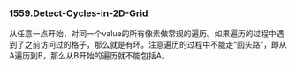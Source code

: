 ### 1559.Detect-Cycles-in-2D-Grid

从任意一点开始，对同一个value的所有像素做常规的遍历。如果遍历的过程中遇到了之前访问过的格子，那么就是有环。注意遍历的过程中不能走“回头路”，即从A遍历到B，那么从B开始的遍历就不能包括A。
